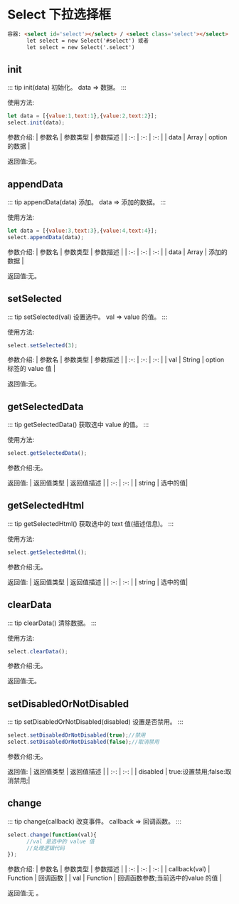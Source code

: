 # Select  下拉选择框
``` html
容器: <select id='select'></select> / <select class='select'></select>
      let select = new Select('#select') 或者
      let select = new Select('.select')
```
## init
::: tip init(data)
初始化。  data => 数据。
:::

使用方法:
``` js
let data = [{value:1,text:1},{value:2,text:2}];
select.init(data);
```

参数介绍:
| 参数名 | 参数类型 | 参数描述 | 
| :-: | :-: | :-: | 
| data   | Array | option的数据 | 

返回值:无。


## appendData

::: tip appendData(data)
添加。 data => 添加的数据。
:::

使用方法:
``` js
let data = [{value:3,text:3},{value:4,text:4}];
select.appendData(data);
```
 
参数介绍:
| 参数名 | 参数类型 | 参数描述 | 
| :-: | :-: | :-: | 
| data   | Array | 添加的数据 | 

返回值:无。

## setSelected

::: tip setSelected(val)
设置选中。   val => value 的值。
:::

使用方法:
``` js
select.setSelected(3);
```
 
参数介绍:
| 参数名 | 参数类型 | 参数描述 | 
| :-: | :-: | :-: | 
| val   | String  | option 标签的 value 值 | 

返回值:无。


## getSelectedData

::: tip getSelectedData()
获取选中 value 的值。
:::

使用方法:
``` js
select.getSelectedData();
```

参数介绍:无。


返回值:
| 返回值类型 | 返回值描述 | 
| :-: | :-: | 
| string | 选中的值| 


## getSelectedHtml

::: tip getSelectedHtml()
获取选中的 text 值(描述信息)。
:::

使用方法:
``` js
select.getSelectedHtml();
```

参数介绍:无。


返回值:
| 返回值类型 | 返回值描述 | 
| :-: | :-: | 
| string | 选中的值| 

## clearData

::: tip clearData()
清除数据。
:::

使用方法:
``` js
select.clearData();
```

参数介绍:无。

返回值:无。


## setDisabledOrNotDisabled

::: tip setDisabledOrNotDisabled(disabled)
设置是否禁用。
:::

``` js
select.setDisabledOrNotDisabled(true);//禁用
select.setDisabledOrNotDisabled(false);//取消禁用
```
 
参数介绍:无。

返回值:
| 返回值类型 | 返回值描述 | 
| :-: | :-: | 
| disabled | true:设置禁用;false:取消禁用;| 


## change

::: tip change(callback)
改变事件。  callback => 回调函数。
:::

``` js
select.change(function(val){
      //val 是选中的 value 值
      //处理逻辑代码
});
```

参数介绍:
| 参数名 | 参数类型 | 参数描述 | 
| :-: | :-: | :-: | 
| callback(val)   | Function   | 回调函数 | 
| val   | Function   | 回调函数参数;当前选中的value 的值 | 

返回值:无 。
